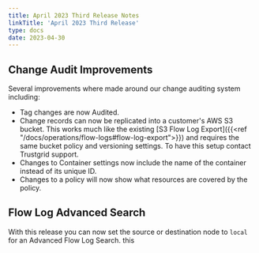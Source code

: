 ```yaml
---
title: April 2023 Third Release Notes
linkTitle: 'April 2023 Third Release'
type: docs
date: 2023-04-30
---
```


## Change Audit Improvements
Several improvements where made around our change auditing system including:
* Tag changes are now Audited.
* Change records can now be replicated into a customer's AWS S3 bucket. This works much like the existing [S3 Flow Log Export]({{<ref "/docs/operations/flow-logs#flow-log-export">}}) and requires the same bucket policy and versioning settings.  To have this setup contact Trustgrid support. 
* Changes to Container settings now include the name of the container instead of its unique ID.
* Changes to a policy will now show what resources are covered by the policy.

## Flow Log Advanced Search
With this release you can now set the source or destination node to `local` for an Advanced Flow Log Search.  this